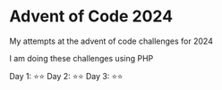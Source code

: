# Advent of Code 2024

My attempts at the advent of code challenges for 2024

I am doing these challenges using PHP

Day 1: :star::star:
Day 2: :star::star:
Day 3: :star::star:
